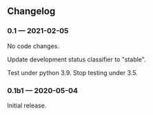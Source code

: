 ## Changelog

### 0.1 — 2021-02-05

No code changes.

Update development status classifier to "stable".

Test under python 3.9.  Stop testing under 3.5.

### 0.1b1 — 2020-05-04

Initial release.
